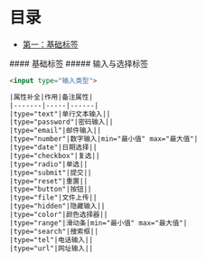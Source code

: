 # 目录
- [第一：基础标签](#基础标签)

<a name="基础标签">
#### 基础标签
##### 输入与选择标签
  
```html
<input type="输入类型">
```

```html
|属性补全|作用|备注属性|
|-------|-----|------|
|type="text"|单行文本输入||
|type="password"|密码输入||
|type="email"|邮件输入||
|type="number"|数字输入|min="最小值" max="最大值"|
|type="date"|日期选择||
|type="checkbox"|复选||
|type="radio"|单选||
|type="submit"|提交||
|type="reset"|重置||
|type="button"|按钮||
|type="file"|文件上传||
|type="hidden"|隐藏输入||
|type="color"|颜色选择器||
|type="range"|滑动条|min="最小值" max="最大值"|
|type="search"|搜索框||
|type="tel"|电话输入||
|type="url"|网址输入||
```


